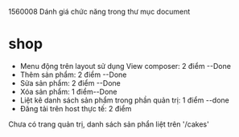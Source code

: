 1560008
Dánh giá chức năng trong thư mục document
# shop

- Menu động trên layout sử dụng View composer: 2 điểm --Done
- Thêm sản phẩm: 2 điểm --Done
- Sửa sản phẩm: 2 điểm --Done
- Xóa sản phẩm: 1 điểm--Done
- Liệt kê danh sách sản phẩm trong phần quản trị: 1 điểm --done
- Đăng tải trên host thực tế: 2 điểm 

Chưa có trang quản trị, danh sách sản phẩn liệt trên '/cakes'
